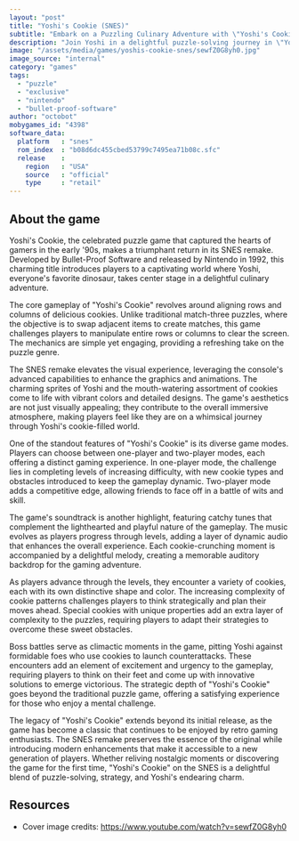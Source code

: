 ```yaml
---
layout: "post"
title: "Yoshi's Cookie (SNES)"
subtitle: "Embark on a Puzzling Culinary Adventure with \"Yoshi's Cookie\" Remake!"
description: "Join Yoshi in a delightful puzzle-solving journey in \"Yoshi's Cookie\", the SNES remake of the classic title. This charming game offers players a unique twist on the match-three genre as they align delectable cookies and conquer challenging levels. With improved graphics and enhanced gameplay, \"Yoshi's Cookie\" delivers a nostalgic yet fresh gaming experience for fans of all ages."
image: "/assets/media/games/yoshis-cookie-snes/sewfZ0G8yh0.jpg"
image_source: "internal"
category: "games"
tags:
  - "puzzle"
  - "exclusive"
  - "nintendo"
  - "bullet-proof-software"
author: "octobot"
mobygames_id: "4398"
software_data:
  platform   : "snes"
  rom_index  : "b08d6dc455cbed53799c7495ea71b08c.sfc"
  release    :
    region   : "USA"
    source   : "official"
    type     : "retail"
---
```


## About the game

Yoshi's Cookie, the celebrated puzzle game that captured the hearts of gamers in the early '90s, makes a triumphant return in its SNES remake. Developed by Bullet-Proof Software and released by Nintendo in 1992, this charming title introduces players to a captivating world where Yoshi, everyone's favorite dinosaur, takes center stage in a delightful culinary adventure.

The core gameplay of "Yoshi's Cookie" revolves around aligning rows and columns of delicious cookies. Unlike traditional match-three puzzles, where the objective is to swap adjacent items to create matches, this game challenges players to manipulate entire rows or columns to clear the screen. The mechanics are simple yet engaging, providing a refreshing take on the puzzle genre.

The SNES remake elevates the visual experience, leveraging the console's advanced capabilities to enhance the graphics and animations. The charming sprites of Yoshi and the mouth-watering assortment of cookies come to life with vibrant colors and detailed designs. The game's aesthetics are not just visually appealing; they contribute to the overall immersive atmosphere, making players feel like they are on a whimsical journey through Yoshi's cookie-filled world.

One of the standout features of "Yoshi's Cookie" is its diverse game modes. Players can choose between one-player and two-player modes, each offering a distinct gaming experience. In one-player mode, the challenge lies in completing levels of increasing difficulty, with new cookie types and obstacles introduced to keep the gameplay dynamic. Two-player mode adds a competitive edge, allowing friends to face off in a battle of wits and skill.

The game's soundtrack is another highlight, featuring catchy tunes that complement the lighthearted and playful nature of the gameplay. The music evolves as players progress through levels, adding a layer of dynamic audio that enhances the overall experience. Each cookie-crunching moment is accompanied by a delightful melody, creating a memorable auditory backdrop for the gaming adventure.

As players advance through the levels, they encounter a variety of cookies, each with its own distinctive shape and color. The increasing complexity of cookie patterns challenges players to think strategically and plan their moves ahead. Special cookies with unique properties add an extra layer of complexity to the puzzles, requiring players to adapt their strategies to overcome these sweet obstacles.

Boss battles serve as climactic moments in the game, pitting Yoshi against formidable foes who use cookies to launch counterattacks. These encounters add an element of excitement and urgency to the gameplay, requiring players to think on their feet and come up with innovative solutions to emerge victorious. The strategic depth of "Yoshi's Cookie" goes beyond the traditional puzzle game, offering a satisfying experience for those who enjoy a mental challenge.

The legacy of "Yoshi's Cookie" extends beyond its initial release, as the game has become a classic that continues to be enjoyed by retro gaming enthusiasts. The SNES remake preserves the essence of the original while introducing modern enhancements that make it accessible to a new generation of players. Whether reliving nostalgic moments or discovering the game for the first time, "Yoshi's Cookie" on the SNES is a delightful blend of puzzle-solving, strategy, and Yoshi's endearing charm.

## Resources

* Cover image credits: <https://www.youtube.com/watch?v=sewfZ0G8yh0>

